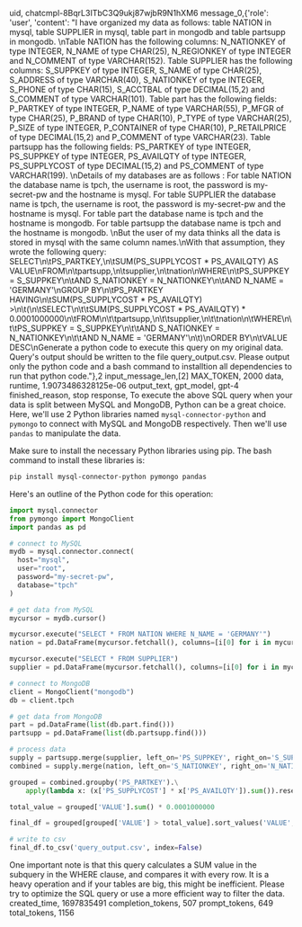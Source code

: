 uid, chatcmpl-8BqrL3ITbC3Q9ukj87wjbR9N1hXM6
message_0,{'role': 'user', 'content': "I have organized my data as follows: table NATION in mysql, table SUPPLIER in mysql, table part in mongodb and table partsupp in mongodb. \nTable NATION has the following columns: N_NATIONKEY of type INTEGER, N_NAME of type CHAR(25), N_REGIONKEY of type INTEGER and N_COMMENT of type VARCHAR(152). Table SUPPLIER has the following columns: S_SUPPKEY of type INTEGER, S_NAME of type CHAR(25), S_ADDRESS of type VARCHAR(40), S_NATIONKEY of type INTEGER, S_PHONE of type CHAR(15), S_ACCTBAL of type DECIMAL(15,2) and S_COMMENT of type VARCHAR(101). Table part has the following fields: P_PARTKEY of type INTEGER, P_NAME of type VARCHAR(55), P_MFGR of type CHAR(25), P_BRAND of type CHAR(10), P_TYPE of type VARCHAR(25), P_SIZE of type INTEGER, P_CONTAINER of type CHAR(10), P_RETAILPRICE of type DECIMAL(15,2) and P_COMMENT of type VARCHAR(23). Table partsupp has the following fields: PS_PARTKEY of type INTEGER, PS_SUPPKEY of type INTEGER, PS_AVAILQTY of type INTEGER, PS_SUPPLYCOST of type DECIMAL(15,2) and PS_COMMENT of type VARCHAR(199). \nDetails of my databases are as follows :  For table NATION the database name is tpch, the username is root, the password is my-secret-pw and the hostname is mysql.  For table SUPPLIER the database name is tpch, the username is root, the password is my-secret-pw and the hostname is mysql.  For table part the database name is tpch and the hostname is mongodb.  For table partsupp the database name is tpch and the hostname is mongodb.  \nBut the user of my data thinks all the data is stored in mysql with the same column names.\nWith that assumption, they wrote the following query: SELECT\n\tPS_PARTKEY,\n\tSUM(PS_SUPPLYCOST * PS_AVAILQTY) AS VALUE\nFROM\n\tpartsupp,\n\tsupplier,\n\tnation\nWHERE\n\tPS_SUPPKEY = S_SUPPKEY\n\tAND S_NATIONKEY = N_NATIONKEY\n\tAND N_NAME = 'GERMANY'\nGROUP BY\n\tPS_PARTKEY HAVING\n\tSUM(PS_SUPPLYCOST * PS_AVAILQTY) >\n\t(\n\tSELECT\n\t\tSUM(PS_SUPPLYCOST * PS_AVAILQTY) * 0.0001000000\n\tFROM\n\t\tpartsupp,\n\t\tsupplier,\n\t\tnation\n\tWHERE\n\t\tPS_SUPPKEY = S_SUPPKEY\n\t\tAND S_NATIONKEY = N_NATIONKEY\n\t\tAND N_NAME = 'GERMANY'\n\t)\nORDER BY\n\tVALUE DESC\nGenerate a python code to execute this query on my original data. Query's output should be written to the file query_output.csv. Please output only the python code and a bash command to installtion all dependencies to run that python code."},2
input_message_len,[2]
MAX_TOKEN, 2000
data, 
runtime, 1.9073486328125e-06
output_text, 
gpt_model, gpt-4
finished_reason, stop
response, To execute the above SQL query when your data is split between MySQL and MongoDB, Python can be a great choice. Here, we'll use 2 Python libraries named `mysql-connector-python` and `pymongo` to connect with MySQL and MongoDB respectively. Then we'll use `pandas` to manipulate the data.

Make sure to install the necessary Python libraries using pip. The bash command to install these libraries is:

```bash
pip install mysql-connector-python pymongo pandas
```

Here's an outline of the Python code for this operation:

```python
import mysql.connector
from pymongo import MongoClient
import pandas as pd

# connect to MySQL
mydb = mysql.connector.connect(
  host="mysql",
  user="root",
  password="my-secret-pw",
  database="tpch"
)

# get data from MySQL
mycursor = mydb.cursor()

mycursor.execute("SELECT * FROM NATION WHERE N_NAME = 'GERMANY'")
nation = pd.DataFrame(mycursor.fetchall(), columns=[i[0] for i in mycursor.description])

mycursor.execute("SELECT * FROM SUPPLIER")
supplier = pd.DataFrame(mycursor.fetchall(), columns=[i[0] for i in mycursor.description])

# connect to MongoDB
client = MongoClient("mongodb")
db = client.tpch

# get data from MongoDB
part = pd.DataFrame(list(db.part.find()))
partsupp = pd.DataFrame(list(db.partsupp.find()))

# process data
supply = partsupp.merge(supplier, left_on='PS_SUPPKEY', right_on='S_SUPPKEY')
combined = supply.merge(nation, left_on='S_NATIONKEY', right_on='N_NATIONKEY')

grouped = combined.groupby('PS_PARTKEY').\
    apply(lambda x: (x['PS_SUPPLYCOST'] * x['PS_AVAILQTY']).sum()).reset_index(name='VALUE')

total_value = grouped['VALUE'].sum() * 0.0001000000

final_df = grouped[grouped['VALUE'] > total_value].sort_values('VALUE', ascending=False)

# write to csv
final_df.to_csv('query_output.csv', index=False)
```

One important note is that this query calculates a SUM value in the subquery in the WHERE clause, and compares it with every row. It is a heavy operation and if your tables are big, this might be inefficient. Please try to optimize the SQL query or use a more efficient way to filter the data.
created_time, 1697835491
completion_tokens, 507
prompt_tokens, 649
total_tokens, 1156
